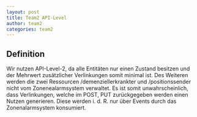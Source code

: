 ```yaml
---
layout: post
title: Team2 API-Level
author: team2
categories: team2
---
```


## Definition

Wir nutzen API-Level-2, da alle Entitäten nur einen Zustand besitzen und der Mehrwert zusätzlicher Verlinkungen somit minimal ist.
Des Weiteren werden die zwei Ressourcen /demenziellerkrankter und /positionssender nicht vom Zonenealarmsystem verwaltet. Es ist somit
unwahrscheinlich, dass Verlinkungen, welche im POST, PUT zurückgegeben werden einen Nutzen generieren. Diese werden i. d. R. nur über Events
durch das Zonenalarmsystem konsumiert.
